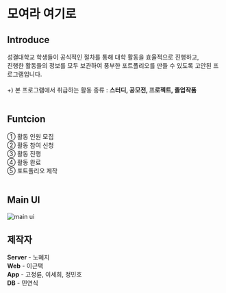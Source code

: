 <h1>모여라 여기로</h1>

Introduce 
----------
성결대학교 학생들이 공식적인 절차를 통해 대학 활동을 효율적으로 진행하고,</br> 
진행한 활동들의 정보를 모두 보관하여 풍부한 포트폴리오를 만들 수 있도록 고안된 프로그램입니다.</br></br>
+) 본 프로그램에서 취급하는 활동 종류 : <b>스터디, 공모전, 프로젝트, 졸업작품</b>
</br></br>

Funtcion
--------
① 활동 인원 모집</br>
② 활동 참여 신청</br>
③ 활동 진행</br>
④ 활동 완료</br>
⑤ 포트폴리오 제작
</br></br>

Main UI
-------
![main ui](https://user-images.githubusercontent.com/52391756/79353786-8015c400-7f76-11ea-8202-846e1779cb2f.png)

제작자
-------
<b>Server</b> - 노혜지</br>
<b>Web</b> - 이근택</br>
<b>App</b> - 고정륜, 이세희, 정민호</br>
<b>DB</b> - 민연식</br>

